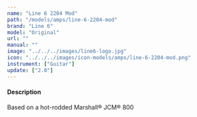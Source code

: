 ```yaml
---
name: "Line 6 2204 Mod"
path: "/models/amps/line-6-2204-mod"
brand: "Line 6"
model: "Original"
url: ""
manual: ""
image: "../../../images/line6-logo.jpg"
icon: "../../../images/icon-models/amps/line-6-2204-mod.png"
instrument: ["Guitar"]
update: ["2.0"]
---
```

#### Description
Based on a hot-rodded Marshall® JCM® 800

